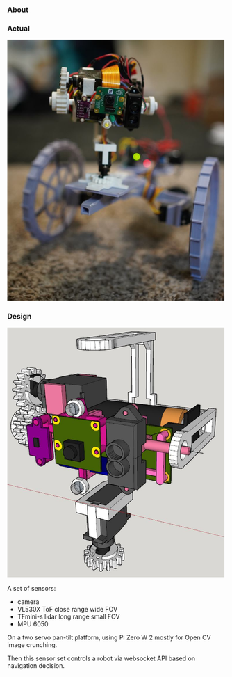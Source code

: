 ### About

### Actual
<img src="./nav-unit-on-2d-robot.JPG" width="500"/>

### Design
<img src="./design.JPG" width="500"/>

A set of sensors:

* camera
* VL530X ToF close range wide FOV
* TFmini-s lidar long range small FOV
* MPU 6050

On a two servo pan-tilt platform, using Pi Zero W 2 mostly for Open CV image crunching.

Then this sensor set controls a robot via websocket API based on navigation decision.